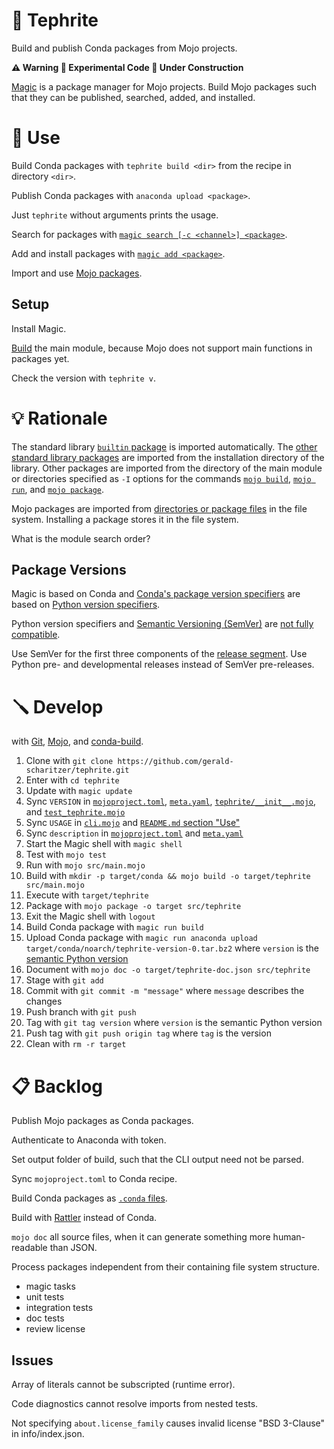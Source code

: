 # 🌋 Tephrite

Build and publish Conda packages from Mojo projects.

**⚠️ Warning 🧪 Experimental Code 🚧 Under Construction**

[Magic](https://docs.modular.com/magic/) is a package manager for Mojo projects.
Build Mojo packages such that they can be published, searched, added, and installed.

# 🔌 Use

Build Conda packages with `tephrite build <dir>` from the recipe in directory `<dir>`.

Publish Conda packages with `anaconda upload <package>`.

Just `tephrite` without arguments prints the usage.

Search for packages with [`magic search [-c <channel>] <package>`](https://docs.modular.com/magic/commands#magic-search).

Add and install packages with [`magic add <package>`](https://docs.modular.com/magic/commands#magic-add).

Import and use [Mojo packages](https://docs.modular.com/mojo/manual/packages).

## Setup

Install Magic.

[Build](#-develop) the main module, because Mojo does not support main functions in packages yet.

Check the version with `tephrite v`.

# 💡 Rationale

The standard library [`builtin` package](https://docs.modular.com/mojo/stdlib/builtin/) is imported automatically.
The [other standard library packages](https://docs.modular.com/mojo/stdlib/algorithm/functional/)
are imported from the installation directory of the library.
Other packages are imported from the directory of the main module
or directories specified as `-I` options for the commands
[`mojo build`](https://docs.modular.com/mojo/cli/build#-i-path),
[`mojo run`](https://docs.modular.com/mojo/cli/run#-i-path), and
[`mojo package`](https://docs.modular.com/mojo/cli/package#-i-path).

Mojo packages are imported from [directories or package files](https://docs.modular.com/mojo/manual/packages) in the file system.
Installing a package stores it in the file system.

What is the module search order?

## Package Versions

Magic is based on Conda and [Conda's package version specifiers](https://docs.conda.io/projects/conda-build/en/latest/resources/package-spec.html#package-match-specifications)
are based on [Python version specifiers](https://packaging.python.org/en/latest/specifications/version-specifiers/).

Python version specifiers and [Semantic Versioning (SemVer)](https://semver.org/) are [not fully compatible](https://packaging.python.org/en/latest/specifications/version-specifiers/#semantic-versioning).

Use SemVer for the first three components of the [release segment](https://packaging.python.org/en/latest/specifications/version-specifiers/#final-releases).
Use Python pre- and developmental releases instead of SemVer pre-releases.

# 🪛 Develop

with [Git](https://git-scm.com/book),
[Mojo](https://docs.modular.com/mojo/manual/), and
[conda-build](https://docs.conda.io/projects/conda-build/en/stable/).

1. Clone with `git clone https://github.com/gerald-scharitzer/tephrite.git`
2. Enter with `cd tephrite`
3. Update with `magic update`
4. Sync `VERSION` in [`mojoproject.toml`](mojoproject.toml), [`meta.yaml`](meta.yaml), [`tephrite/__init__.mojo`](src/tephrite/__init__.mojo), and [`test_tephrite.mojo`](src/test_tephrite.mojo)
5. Sync `USAGE` in [`cli.mojo`](src/cli.mojo) and [`README.md` section "Use"](#-use)
6. Sync `description` in [`mojoproject.toml`](mojoproject.toml) and [`meta.yaml`](recipe/meta.yaml)
7. Start the Magic shell with `magic shell`
8. Test with `mojo test`
9. Run with `mojo src/main.mojo`
10. Build with `mkdir -p target/conda && mojo build -o target/tephrite src/main.mojo`
11. Execute with `target/tephrite`
12. Package with `mojo package -o target src/tephrite`
13. Exit the Magic shell with `logout`
14. Build Conda package with `magic run build`
15. Upload Conda package with `magic run anaconda upload target/conda/noarch/tephrite-version-0.tar.bz2` where `version` is the [semantic Python version](https://packaging.python.org/en/latest/specifications/version-specifiers/#semantic-versioning)
16. Document with `mojo doc -o target/tephrite-doc.json src/tephrite`
17. Stage with `git add`
18. Commit with `git commit -m "message"` where `message` describes the changes
19. Push branch with `git push`
20. Tag with `git tag version` where `version` is the semantic Python version
21. Push tag with `git push origin tag` where `tag` is the version
22. Clean with `rm -r target`

# 📋 Backlog

Publish Mojo packages as Conda packages.

Authenticate to Anaconda with token.

Set output folder of build, such that the CLI output need not be parsed.

Sync `mojoproject.toml` to Conda recipe.

Build Conda packages as [`.conda` files](https://docs.conda.io/projects/conda-build/en/stable/resources/package-spec.html).

Build with [Rattler](https://github.com/prefix-dev/rattler-build) instead of Conda.

`mojo doc` all source files, when it can generate something more human-readable than JSON.

Process packages independent from their containing file system structure.

- magic tasks
- unit tests
- integration tests
- doc tests
- review license

## Issues

Array of literals cannot be subscripted (runtime error).

Code diagnostics cannot resolve imports from nested tests.

Not specifying `about.license_family` causes invalid license "BSD 3-Clause" in info/index.json.
